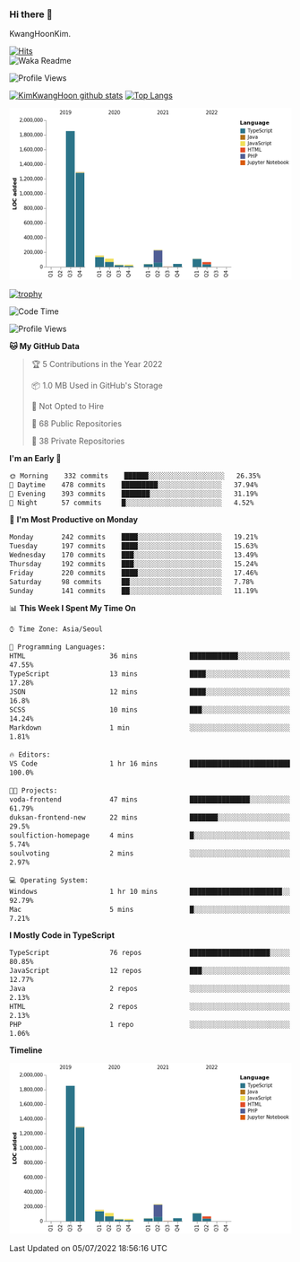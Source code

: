 ### Hi there 👋

KwangHoonKim.

[![Hits](https://hits.seeyoufarm.com/api/count/incr/badge.svg?url=https%3A%2F%2Fgithub.com%2Frhkdgns95)](https://hits.seeyoufarm.com)  
![Waka Readme](https://github.com/rhkdgns95/rhkdgns95/workflows/Waka%20Readme/badge.svg)

![Profile Views](http://img.shields.io/badge/Profile%20Views-0-blue)

[![KimKwangHoon github stats](https://github-readme-stats.vercel.app/api?username=rhkdgns95&show_icons=true)](https://github.com/rhkdgns95/github-readme-stats)   [![Top Langs](https://github-readme-stats.vercel.app/api/top-langs/?username=rhkdgns95&layout=compact)](https://github.com/rhkdgns95/github-readme-stats)   


![Chart not found](https://raw.githubusercontent.com/rhkdgns95/rhkdgns95/master/charts/bar_graph.png) 

[![trophy](https://github-profile-trophy.vercel.app/?username=rhkdgns95)](https://github.com/rhkdgns95/github-profile-trophy)

<!--START_SECTION:waka-->
![Code Time](http://img.shields.io/badge/Code%20Time-0%20secs-blue)

![Profile Views](http://img.shields.io/badge/Profile%20Views-0-blue)

**🐱 My GitHub Data** 

> 🏆 5 Contributions in the Year 2022
 > 
> 📦 1.0 MB Used in GitHub's Storage 
 > 
> 🚫 Not Opted to Hire
 > 
> 📜 68 Public Repositories 
 > 
> 🔑 38 Private Repositories  
 > 
**I'm an Early 🐤** 

```text
🌞 Morning    332 commits    ██████░░░░░░░░░░░░░░░░░░░   26.35% 
🌆 Daytime    478 commits    █████████░░░░░░░░░░░░░░░░   37.94% 
🌃 Evening    393 commits    ███████░░░░░░░░░░░░░░░░░░   31.19% 
🌙 Night      57 commits     █░░░░░░░░░░░░░░░░░░░░░░░░   4.52%

```
📅 **I'm Most Productive on Monday** 

```text
Monday       242 commits    ████░░░░░░░░░░░░░░░░░░░░░   19.21% 
Tuesday      197 commits    ████░░░░░░░░░░░░░░░░░░░░░   15.63% 
Wednesday    170 commits    ███░░░░░░░░░░░░░░░░░░░░░░   13.49% 
Thursday     192 commits    ███░░░░░░░░░░░░░░░░░░░░░░   15.24% 
Friday       220 commits    ████░░░░░░░░░░░░░░░░░░░░░   17.46% 
Saturday     98 commits     ██░░░░░░░░░░░░░░░░░░░░░░░   7.78% 
Sunday       141 commits    ██░░░░░░░░░░░░░░░░░░░░░░░   11.19%

```


📊 **This Week I Spent My Time On** 

```text
⌚︎ Time Zone: Asia/Seoul

💬 Programming Languages: 
HTML                     36 mins             ████████████░░░░░░░░░░░░░   47.55% 
TypeScript               13 mins             ████░░░░░░░░░░░░░░░░░░░░░   17.28% 
JSON                     12 mins             ████░░░░░░░░░░░░░░░░░░░░░   16.8% 
SCSS                     10 mins             ███░░░░░░░░░░░░░░░░░░░░░░   14.24% 
Markdown                 1 min               ░░░░░░░░░░░░░░░░░░░░░░░░░   1.81%

🔥 Editors: 
VS Code                  1 hr 16 mins        █████████████████████████   100.0%

🐱‍💻 Projects: 
voda-frontend            47 mins             ███████████████░░░░░░░░░░   61.79% 
duksan-frontend-new      22 mins             ███████░░░░░░░░░░░░░░░░░░   29.5% 
soulfiction-homepage     4 mins              █░░░░░░░░░░░░░░░░░░░░░░░░   5.74% 
soulvoting               2 mins              ░░░░░░░░░░░░░░░░░░░░░░░░░   2.97%

💻 Operating System: 
Windows                  1 hr 10 mins        ███████████████████████░░   92.79% 
Mac                      5 mins              █░░░░░░░░░░░░░░░░░░░░░░░░   7.21%

```

**I Mostly Code in TypeScript** 

```text
TypeScript               76 repos            ████████████████████░░░░░   80.85% 
JavaScript               12 repos            ███░░░░░░░░░░░░░░░░░░░░░░   12.77% 
Java                     2 repos             ░░░░░░░░░░░░░░░░░░░░░░░░░   2.13% 
HTML                     2 repos             ░░░░░░░░░░░░░░░░░░░░░░░░░   2.13% 
PHP                      1 repo              ░░░░░░░░░░░░░░░░░░░░░░░░░   1.06%

```


**Timeline**

![Chart not found](https://raw.githubusercontent.com/rhkdgns95/rhkdgns95/master/charts/bar_graph.png) 


 Last Updated on 05/07/2022 18:56:16 UTC
<!--END_SECTION:waka-->
